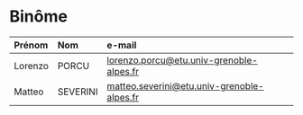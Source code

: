 # Binôme
| Prénom | Nom | e-mail                                    |
|:-------|:----|:------------------------------------------|
| Lorenzo | PORCU | lorenzo.porcu@etu.univ-grenoble-alpes.fr  |
| Matteo | SEVERINI | matteo.severini@etu.univ-grenoble-alpes.fr|
